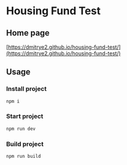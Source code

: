 # Housing Fund Test

## Home page

[https://dmitrye2.github.io/housing-fund-test/](https://dmitrye2.github.io/housing-fund-test/)

## Usage

### Install project

```js
npm i
```

### Start project

```js
npm run dev
```

### Build project

```js
npm run build
```
